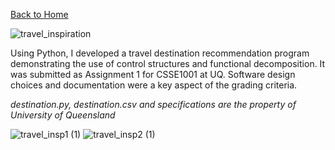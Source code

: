 [Back to Home](https://teanlouise.github.io)

![travel_inspiration](https://user-images.githubusercontent.com/19520346/69196910-9c563600-0b7b-11ea-9ece-85f2cd14cff0.PNG)

Using Python, I developed a travel destination recommendation program demonstrating the use of control structures and functional decomposition. It was submitted as Assignment 1 for CSSE1001 at UQ. Software design choices and documentation were a key aspect of the grading criteria.

_destination.py, destination.csv and specifications are the property of University of Queensland_

![travel_insp1 (1)](https://user-images.githubusercontent.com/19520346/69198435-636c9000-0b80-11ea-8f55-dbdb4259401c.PNG)
![travel_insp2 (1)](https://user-images.githubusercontent.com/19520346/69198341-1d173100-0b80-11ea-8e1b-5ea3c924633d.PNG)

